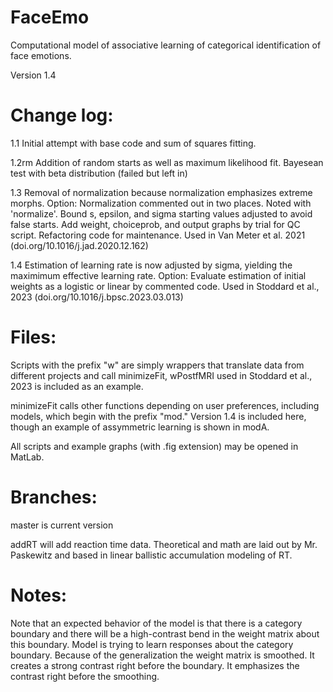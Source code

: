 # FaceEmo
Computational model of associative learning of categorical identification of face emotions.

  Version 1.4

Change log:
===========
1.1       Initial attempt with base code and sum of squares fitting.

1.2rm     Addition of random starts as well as maximum likelihood fit.
           Bayesean test with beta distribution (failed but left in)
           
1.3       Removal of normalization because normalization emphasizes extreme morphs.
           Option: Normalization commented out in two places. Noted with 'normalize'.
           Bound s, epsilon, and sigma starting values adjusted to avoid false starts.
           Add weight, choiceprob, and output graphs by trial for QC script. 
           Refactoring code for maintenance.
           Used in Van Meter et al. 2021 (doi.org/10.1016/j.jad.2020.12.162)

1.4       Estimation of learning rate is now adjusted by sigma, 
               yielding the maximimum effective learning rate. 
           Option: Evaluate estimation of initial weights as a logistic or linear by commented code.
           Used in Stoddard et al., 2023 (doi.org/10.1016/j.bpsc.2023.03.013)

Files:
======
Scripts with the prefix "w" are simply wrappers that translate data from different projects and call minimizeFit,
wPostfMRI used in Stoddard et al., 2023 is included as an example.

minimizeFit calls other functions depending on user preferences, including models, which begin with the prefix "mod." 
Version 1.4 is included here, though an example of assymmetric learning is shown in modA.

All scripts and example graphs (with .fig extension) may be opened in MatLab.

Branches:
=========
master is current version

addRT will add reaction time data. Theoretical and math are laid out by Mr. Paskewitz and based in linear ballistic accumulation modeling of RT.

Notes:
======
Note that an expected behavior of the model is that there is a category boundary and there will be a high-contrast bend in the weight matrix about this boundary. Model is trying to learn responses about the category boundary. Because of the generalization the weight matrix is smoothed. It creates a strong contrast right before the boundary. It emphasizes the contrast right before the smoothing. 

